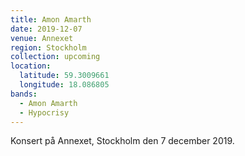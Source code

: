 ```yaml
---
title: Amon Amarth
date: 2019-12-07
venue: Annexet
region: Stockholm
collection: upcoming
location:
  latitude: 59.3009661
  longitude: 18.086805
bands:
  - Amon Amarth
  - Hypocrisy
---
```


Konsert på Annexet, Stockholm den 7 december 2019.
